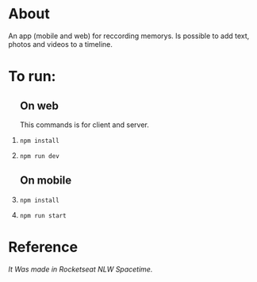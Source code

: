 <h1>About</h1>
An app (mobile and web) for reccording memorys. Is possible to add text, photos and videos to a timeline. 

<h1>To run:</h1>
<ol>
  <h2>On web</h2>
  This commands is for client and server.
  <li>

    npm install
  </li>
  <li>
    
    npm run dev
  </li>
  <h2>On mobile</h2>
  <li>

    npm install
  </li>
  <li>

    npm run start
  </li>
</ol>

<h1>Reference</h1>
<i>It Was made in Rocketseat NLW Spacetime.</i>

